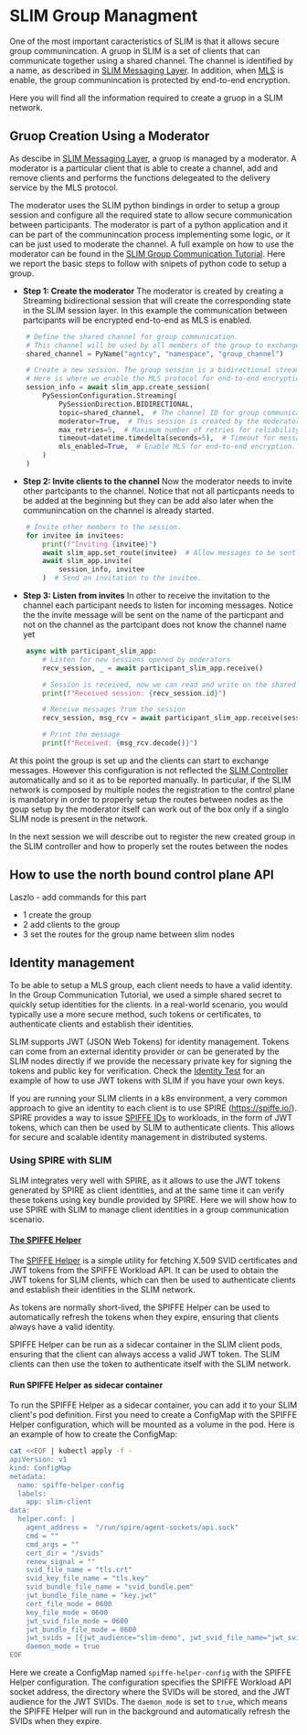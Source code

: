 # SLIM Group Managment

One of the most important caracteristics of SLIM is that it allows secure group communincation.
A gruop in SLIM is a set of clients that can communicate together using a shared channel. The channel is
identified by a name, as described in [SLIM Messaging Layer](slim-data-plane.md). In addition, when 
[MLS](https://www.rfc-editor.org/rfc/rfc9420.html) is
enable, the group communincation is protected by end-to-end encryption.

Here you will find all the information required to create a gruop
in a SLIM network.

## Gruop Creation Using a Moderator

 As descibe in [SLIM Messaging Layer](slim-data-plane.md), a gruop is managed by a moderator.
 A moderator is a particular client that is able to create a channel, add and remove clients and performs the 
 functions delegeated to the delivery service by the MLS protocol.

 The moderator uses the SLIM python bindings in order to setup a group session and configure all the 
 required state to allow secure communication between participants. The moderator is part of a python application
 and it can be part of the communincation process implementing some logic, or it can be just used to moderate 
 the channel. A full example on how to use the moderator
 can be found in the [SLIM Group Communication Tutorial](slim-group-tutorila.md). Here we report the basic steps to follow
 with snipets of python code to setup a group.

- **Step 1: Create the moderator**  The moderator is created by creating a Streaming bidirectional session that
will create the corresponding state in the SLIM session layer. In this example the communication between 
partcipants will be encrypted end-to-end as MLS is enabled.

```python
    # Define the shared channel for group communication.
    # This channel will be used by all members of the group to exchange messages.
    shared_channel = PyName("agntcy", "namespace", "group_channel")

    # Create a new session. The group session is a bidirectional streaming session.
    # Here is where we enable the MLS protocol for end-to-end encryption.
    session_info = await slim_app.create_session(
        PySessionConfiguration.Streaming(
            PySessionDirection.BIDIRECTIONAL,
            topic=shared_channel,  # The channel ID for group communication.
            moderator=True,  # This session is created by the moderator.
            max_retries=5,  # Maximum number of retries for reliability.
            timeout=datetime.timedelta(seconds=5),  # Timeout for message delivery.
            mls_enabled=True,  # Enable MLS for end-to-end encryption.
        )
    )
```

-  **Step 2: Invite clients to the channel**  Now the moderator needs to invite other partcipants to the 
channel. Notice that not all particpants needs to be added at the beginning but they can be add also later when
the communincation on the channel is already started.

```python
    # Invite other members to the session.
    for invitee in invitees:
        print(f"Inviting {invitee}")
        await slim_app.set_route(invitee)  # Allow messages to be sent to the invitee.
        await slim_app.invite(
            session_info, invitee
        )  # Send an invitation to the invitee.
```

-  **Step 3: Listen from invites** In other to receive the invitation to the channel each participant 
needs to listen for incoming messages. Notice the the invite message will be sent on the name of the particpant
and not on the channel as the partcipant does not know the channel name yet

```python
    async with participant_slim_app:
        # Listen for new sessions opened by moderators
        recv_session, _ = await participant_slim_app.receive()

        # Session is received, now we can read and write on the shared channel.
        print(f"Received session: {recv_session.id}")

        # Receive messages from the session
        recv_session, msg_rcv = await participant_slim_app.receive(session=recv_session.id)

        # Print the message
        print(f"Received: {msg_rcv.decode()}")
```

At this point the group is set up and the clients can start to exchange messages.
However this configuration is not reflected the [SLIM Controller](slim-controller.md) 
automatically and so it as to be reported manually.
In particular, if the SLIM network is composed by multiple nodes the registration to
the control plane is mandatory in order to properly setup the routes between nodes as the goup setup 
by the moderator itself can work out of the box only if a singlo SLIM node is present in the network.

In the next session we will describe out to register the new created group in the SLIM controller and 
how to properly set the routes between the nodes

## How to use the north bound control plane API

Laszlo - add commands for this part

- 1 create the group
- 2 add clients to the group
- 3 set the routes for the group name between slim nodes

## Identity management

To be able to setup a MLS group, each client needs to have a valid identity. In
the Group Communication Tutorial, we used a simple shared secret to quickly
setup identities for the clients. In a real-world scenario, you would typically
use a more secure method, such tokens or certificates, to authenticate clients
and establish their identities.

SLIM supports JWT (JSON Web Tokens) for identity management. Tokens can come
from an external identity provider or can be generated by the SLIM nodes
directly if we provide the necessary private key for signing the tokens and
public key for verification. Check the [Identity
Test](https://github.com/agntcy/slim/blob/main/data-plane/python-bindings/tests/test_identity.py)
for an example of how to use JWT tokens with SLIM if you have your own keys.

If you are running your SLIM clients in a k8s environment, a very common
approach to give an identity to each client is to use SPIRE
(https://spiffe.io/). SPIRE provides a way to issue [SPIFFE
IDs](https://spiffe.io/docs/latest/spiffe-about/spiffe-concepts/#spiffe-id) to
workloads, in the form of JWT tokens, which can then be used by SLIM to
authenticate clients. This allows for secure and scalable identity management in
distributed systems.

### Using SPIRE with SLIM

SLIM integrates very well with SPIRE, as it allows to use the JWT tokens
generated by SPIRE as client identities, and at the same time it can verify
these tokens using key bundle provided by SPIRE. Here we will show how to use
SPIRE with SLIM to manage client identities in a group communication scenario.

#### [The SPIFFE Helper](https://github.com/spiffe/spiffe-helper)

The [SPIFFE Helper](https://github.com/spiffe/spiffe-helper) is a simple utility
for fetching X.509 SVID certificates and JWT tokens from the SPIFFE Workload API.
It can be used to obtain the JWT tokens for SLIM clients, which can then be used
to authenticate clients and establish their identities in the SLIM network.

As tokens are normally short-lived, the SPIFFE Helper can be used to
automatically refresh the tokens when they expire, ensuring that clients always
have a valid identity.

SPIFFE Helper can be run as a sidecar container in the SLIM client pods, ensuring
that the client can always access a valid JWT token. The SLIM clients can then
use the token to authenticate itself with the SLIM network.

#### Run SPIFFE Helper as sidecar container

To run the SPIFFE Helper as a sidecar container, you can add it to your SLIM
client's pod definition. First you need to create a ConfigMap with the SPIFFE Helper
configuration, which will be mounted as a volume in the pod. Here is an example
of how to create the ConfigMap:

```bash
cat <<EOF | kubectl apply -f -
apiVersion: v1
kind: ConfigMap
metadata:
  name: spiffe-helper-config
  labels:
    app: slim-client
data:
  helper.conf: |
    agent_address =  "/run/spire/agent-sockets/api.sock"
    cmd = ""
    cmd_args = ""
    cert_dir = "/svids"
    renew_signal = ""
    svid_file_name = "tls.crt"
    svid_key_file_name = "tls.key"
    svid_bundle_file_name = "svid_bundle.pem"
    jwt_bundle_file_name = "key.jwt"
    cert_file_mode = 0600
    key_file_mode = 0600
    jwt_svid_file_mode = 0600
    jwt_bundle_file_mode = 0600
    jwt_svids = [{jwt_audience="slim-demo", jwt_svid_file_name="jwt_svid.token"}]
    daemon_mode = true
EOF
```

Here we create a ConfigMap named `spiffe-helper-config` with the SPIFFE Helper
configuration. The configuration specifies the SPIFFE Workload API socket
address, the directory where the SVIDs will be stored, and the JWT audience for
the JWT SVIDs. The `daemon_mode` is set to `true`, which means the SPIFFE Helper
will run in the background and automatically refresh the SVIDs when they expire.